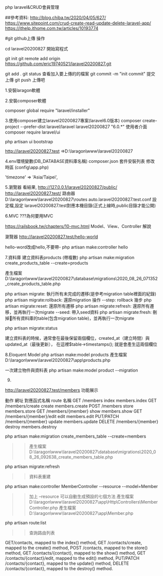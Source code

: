 php laravel&CRUD會員管理

##參考資料:
http://blog.chiba.tw/2020/04/05/627/
https://www.sitepoint.com/crud-create-read-update-delete-laravel-app/
https://ithelp.ithome.com.tw/articles/10193774



#git github上傳 操作

cd laravel20200827 開始寫程式

git init
git remote add origin https://github.com/eric19740521/laravel20200827.git
 
git add .
git status 查看加入要上傳的的檔案
git commit -m "init commit" 提交上傳
git push 上傳吧




1.安裝laragon軟體


2.安裝composer軟體

composer global require "laravel/installer"


3.使用composer建立laravel20200827專案(laravel6.0版本)
composer create-project --prefer-dist laravel/laravel laravel20200827 "6.0.*"
使用者介面
composer require laravel/ui

php artisan ui bootstrap


http://laravel20200827.test =>D:\laragon\www\laravel20200827 

4.env環境變數(DB_DATABASE資料庫名稱)
composer.json 套件安裝列表
修改時區 (config\app.php)

'timezone' => 'Asia/Taipei',


5.瀏覽器 看結果,
http://127.0.0.1/laravel20200827/public/
http://laravel20200827.test/
路由器
D:\laragon\www\laravel20200827\routes
auto.laravel20200827.test.conf 設定檔,設定 laravel20200827.test對應本機目錄(正式上線時,public目錄才能公開)


6.MVC ???為何要用MVC

https://railsbook.tw/chapters/10-mvc.html Model、View、Controller 解說




瀏覽器 
http://laravel20200827.test/hello-world


hello-word改成hello,不要帶-
php artisan make:controller hello       


7.資料庫 建立資料表products (帶複數)
php artisan make:migration create_products_table --create=products


產生檔案 D:\laragon\www\laravel20200827\database\migrations\2020_08_26_071352_create_products_table.php




php artisan migrate: 執行所有未完成的遷移(是參考migration table裡面的紀錄)
php artisan migrate:rollback: 還原migration 操作
--step: rollback 幾步
php artisan migrate:reset: 還原所有遷移
php artisan migrate:refresh: 還原所有遷移，並再執行一次migrate
--seed: 帶入seed資料
php artisan migrate:fresh: 刪掉所有資料庫的table(包含migration table)，並再執行一次migrate


php artisan migrate:status 

建立資料表的時候，通常會在最後保留兩個欄位，created_at（建立時間）與updated_at（最後更新），
在這裡$table->timestamps(); 就是會產生這兩個欄位


8.Eloquent Model 
php artisan make:model products
產生檔案  D:\laragon\www\laravel20200827\app\products.php




一次建立物件與資料表
php artisan make:model product --migration



9.
http://laravel20200827.test/members 功能展示

動作		網址	                對應函式名稱	route 名稱
GET		/members		index		members.index
GET		/members/create		create		members.create
POST		/members		store		members.store
GET		/members/{member}	show		members.show
GET		/members/{member}/edit	edit		members.edit
PUT/PATCH	/members/{member}	update		members.update
DELETE		/members/{member}	destroy		members.destroy


php artisan make:migration create_members_table --create=members
>>產生檔案D:\laragon\www\laravel20200827\database\migrations\2020_08_26_092638_create_members_table.php

php artisan migrate:refresh
>>資料表重建


php artisan make:controller MemberController --resource --model=Member
>>加上 –resource 可以自動生成預設的七個方法
>>產生檔案D:\laragon\www\laravel20200827\app\Http\Controllers\MemberController.php
>>產生檔案D:\laragon\www\laravel20200827\app\Member.php


php artisan route:list 
>>查詢路由列表

GET/contacts, mapped to the index() method,
GET /contacts/create, mapped to the create() method,
POST /contacts, mapped to the store() method,
GET /contacts/{contact}, mapped to the show() method,
GET /contacts/{contact}/edit, mapped to the edit() method,
PUT/PATCH /contacts/{contact}, mapped to the update() method,
DELETE /contacts/{contact}, mapped to the destroy() method.





